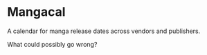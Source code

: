 # Mangacal

A calendar for manga release dates across vendors and publishers.


What could possibly go wrong?
